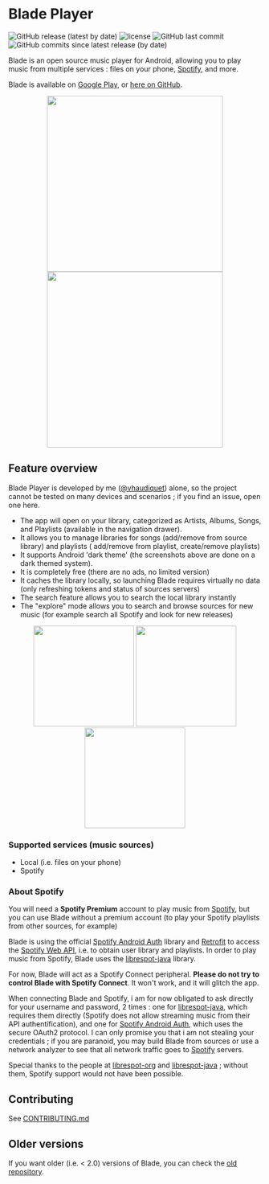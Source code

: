 # Blade Player
![GitHub release (latest by date)](https://img.shields.io/github/v/release/vhaudiquet/BladePlayer?style=flat-square)
![license](https://img.shields.io/github/license/vhaudiquet/BladePlayer?style=flat-square)
![GitHub last commit](https://img.shields.io/github/last-commit/vhaudiquet/BladePlayer?style=flat-square)
![GitHub commits since latest release (by date)](https://img.shields.io/github/commits-since/vhaudiquet/BladePlayer/latest?style=flat-square)

<!-- Logo -->

Blade is an open source music player for Android, allowing you to play music from multiple
services : files on your phone, [Spotify], and more.

Blade is available on [Google Play], or [here on GitHub].

<div align="center" style="text-align: center;">
  <img src="https://valou3433.fr/blade0.png" width="350" style="max-width: 350;"/>
  <img src="https://valou3433.fr/blade1.png" width="350" style="max-width: 350;"/>
</div>

## Feature overview

Blade Player is developed by me ([@vhaudiquet]) alone, so the project cannot be tested on many
devices and scenarios ; if you find an issue, open one here.

- The app will open on your library, categorized as Artists, Albums, Songs, and Playlists (available
  in the navigation drawer).
- It allows you to manage libraries for songs (add/remove from source library) and playlists (
  add/remove from playlist, create/remove playlists)
- It supports Android 'dark theme' (the screenshots above are done on a dark themed system).
- It is completely free (there are no ads, no limited version)
- It caches the library locally, so launching Blade requires virtually no data (only refreshing
  tokens and status of sources servers)
- The search feature allows you to search the local library instantly
- The "explore" mode allows you to search and browse sources for new music (for example search all
  Spotify and look for new releases)

<div align="center" style="text-align: center;">
  <img src="https://valou3433.fr/bladef0.png" width="200" style="max-width: 350;"/>
  <img src="https://valou3433.fr/bladef1.png" width="200" style="max-width: 350;"/>
  <img src="https://valou3433.fr/bladef2.png" width="200" style="max-width: 350;"/>
</div>

### Supported services (music sources)

- Local (i.e. files on your phone)
- Spotify

### About Spotify

You will need a **Spotify Premium** account to play music from [Spotify], but you can use Blade
without a premium account (to play your Spotify playlists from other sources, for example)

Blade is using the official [Spotify Android Auth] library and [Retrofit] to access
the [Spotify Web API], i.e. to obtain user library and playlists. In order to play music from
Spotify, Blade uses the [librespot-java] library.

For now, Blade will act as a Spotify Connect peripheral. **Please do not try to control Blade with
Spotify Connect**. It won't work, and it will glitch the app.

When connecting Blade and Spotify, i am for now obligated to ask directly for your username and
password, 2 times : one for [librespot-java], which requires them directly (Spotify does not allow
streaming music from their API authentification), and one for [Spotify Android Auth], which uses the
secure OAuth2 protocol. I can only promise you that i am not stealing your credentials ; if you are
paranoid, you may build Blade from sources or use a network analyzer to see that all network traffic
goes to [Spotify] servers.

Special thanks to the people at [librespot-org] and [librespot-java] ; without them, Spotify support
would not have been possible.

## Contributing

See [CONTRIBUTING.md]

## Older versions

If you want older (i.e. < 2.0) versions of Blade, you can check the [old repository].

[Google Play]:https://play.google.com/store/apps/details?id=v.blade

[here on GitHub]:https://github.com/vhaudiquet/BladePlayer/releases

[Spotify]:https://www.spotify.com

[old repository]:https://github.com/vhaudiquet/blade-player

[Spotify Android Auth]:https://github.com/spotify/android-auth

[Retrofit]:https://github.com/square/retrofit

[Spotify Web API]:https://developer.spotify.com/documentation/web-api/

[librespot-java]:https://github.com/librespot-org/librespot-java

[librespot-org]:https://github.com/librespot-org

[@vhaudiquet]:https://github.com/vhaudiquet

[CONTRIBUTING.md]:CONTRIBUTING.md
